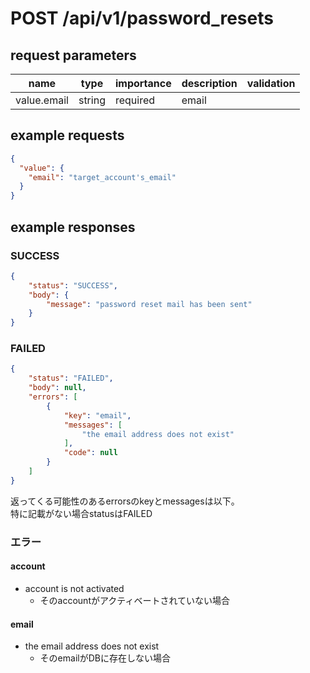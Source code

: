 # POST /api/v1/password_resets
## request parameters
| name | type | importance | description | validation | 
| ---- | ---- | ---------- | ----------- | ---------- | 
| value.email | string | required | email |            | 
## example requests
```json
{
  "value": {
    "email": "target_account's_email"
  }
}
```
## example responses
### SUCCESS
```json
{
    "status": "SUCCESS",
    "body": {
        "message": "password reset mail has been sent"
    }
}
```
### FAILED
```json
{
    "status": "FAILED",
    "body": null,
    "errors": [
        {
            "key": "email",
            "messages": [
                "the email address does not exist"
            ],
            "code": null
        }
    ]
}
```
返ってくる可能性のあるerrorsのkeyとmessagesは以下。  
特に記載がない場合statusはFAILED
### エラー
#### account
- account is not activated
  - そのaccountがアクティベートされていない場合
#### email
- the email address does not exist
  - そのemailがDBに存在しない場合
